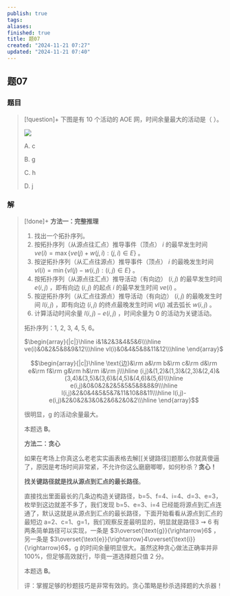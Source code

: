 ```yaml
---
publish: true
tags: 
aliases: 
finished: true
title: 题07
created: "2024-11-21 07:27"
updated: "2024-11-21 07:40"
---
```

## 题07
### 题目
> [!question]+
> 下图是有 $10$ 个活动的 AOE 网，时间余量最大的活动是（ ）。
> 
> ![](https://img.hwenyi.tech/202411262248999.webp)
> 
> A. c
> 
> B. g
> 
> C. h
> 
> D. j
### 解
> [!done]+
> **方法一：完整推理**
> 
> 1. 找出一个拓扑序列。
> 2. 按拓扑序列（从源点往汇点）推导事件（顶点） $i$ 的最早发生时间 $ve(i) = \max\{ve(j)+w(j,i):(j,i)\in E\}$ 。
> 3. 按逆拓扑序列（从汇点往源点）推导事件（顶点） $i$ 的最晚发生时间 $vl(i)=\min \{vl(j)-w(i,j):(i,j)\in E\}$ 。
> 4. 按拓扑序列（从源点往汇点）推导活动（有向边） $(i,j)$ 的最早发生时间 $e(i,j)$ ，即有向边 $(i,j)$ 的起点 $i$ 的最早发生时间 $ve(i)$ 。
> 5. 按逆拓扑序列（从汇点往源点）推导活动（有向边） $(i,j)$ 的最晚发生时间 $l(i,j)$ ，即有向边 $(i,j)$ 的终点最晚发生时间 $vl(j)$ 减去弧长 $w(i,j)$ 。
> 6. 计算活动时间余量 $l(i,j)-e(i,j)$ ，时间余量为 $0$ 的活动为关键活动。
> 
> 拓扑序列：1, 2, 3, 4, 5, 6。
> 
> $\begin{array}{|c|}\hline i&1&2&3&4&5&6\\\hline ve(i)&0&2&5&8&9&12\\\hline vl(i)&0&4&5&8&11&12\\\hline \end{array}$
> 
> $$\begin{array}{|c|}\hline \text{边}&\rm a&\rm b&\rm c&\rm d&\rm e&\rm f&\rm g&\rm h&\rm i&\rm j\\\hline (i,j)&(1,2)&(1,3)&(2,3)&(2,4)&(3,4)&(3,5)&(3,6)&(4,5)&(4,6)&(5,6)\\\hline e(i,j)&0&0&2&2&5&5&5&8&8&9\\\hline l(i,j)&2&0&4&5&5&7&11&10&8&11\\\hline l(i,j)-e(i,j)&2&0&2&3&0&2&6&2&0&2\\\hline \end{array}$$
> 
> 很明显，g 的活动余量最大。
> 
> 本题选 **B**。
> 
> **方法二：贪心**
> 
> 如果在考场上你真这么老老实实画表格去解[[关键路径]]题那么你就真傻逼了，原因是考场时间非常紧，不允许你这么磨磨唧唧，如何秒杀？**贪心！**
> 
> **找关键路径就是找从源点到汇点的最长路径**。
> 
> 直接找出里面最长的几条边构造关键路径，b=5、f=4、i=4、d=3、e=3，枚举到这边就差不多了，我们发现 b=5、e=3、i=4 已经能将源点到汇点连通了，默认这就是从源点到汇点的最长路径，下面开始看看从源点到汇点的最短边 a=2、c=1、g=1，我们观察反差最明显的，明显就是路径$3\rightsquigarrow6$ 有两条简单路径可以实现，一条是 $3\overset{\text{g}}{\rightarrow}6$ ，另一条是 $3\overset{\text{e}}{\rightarrow}4\overset{\text{i}}{\rightarrow}6$，g 的时间余量明显很大。虽然这种贪心做法正确率并非 100%，但足够高效就行，毕竟一道选择题只值 2 分。
> 
> 本题选 **B**。
> 
> 评：掌握足够的秒题技巧是非常有效的。贪心策略是秒杀选择题的大杀器！